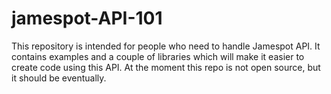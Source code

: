 # jamespot-API-101
This repository is intended for people who need to handle Jamespot API. It contains examples and a couple of libraries which will make it easier to create code using this API. At the moment this repo is not open source, but it should be eventually. 
